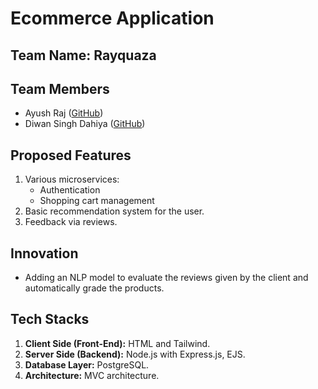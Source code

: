 # Ecommerce Application

## Team Name: Rayquaza

## Team Members
- Ayush Raj ([GitHub](https://github.com/shir0ero))
- Diwan Singh Dahiya ([GitHub](https://github.com/diwandahiya304))

## Proposed Features
1. Various microservices:
   - Authentication
   - Shopping cart management
2. Basic recommendation system for the user.
3. Feedback via reviews.

## Innovation
- Adding an NLP model to evaluate the reviews given by the client and automatically grade the products.

## Tech Stacks
1. **Client Side (Front-End):** HTML and Tailwind.
2. **Server Side (Backend):** Node.js with Express.js, EJS.
3. **Database Layer:** PostgreSQL.
4. **Architecture:** MVC architecture.


